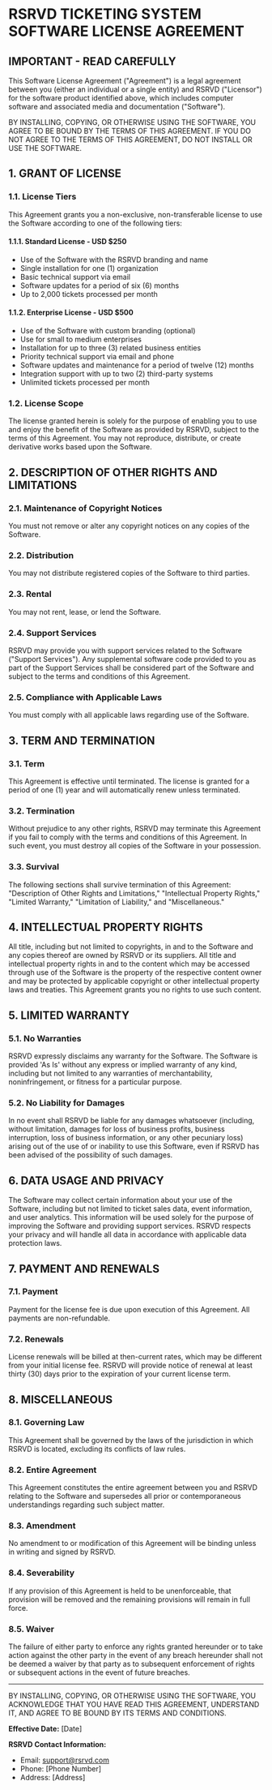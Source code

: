 # RSRVD TICKETING SYSTEM SOFTWARE LICENSE AGREEMENT

## IMPORTANT - READ CAREFULLY

This Software License Agreement ("Agreement") is a legal agreement between you (either an individual or a single entity) and RSRVD ("Licensor") for the software product identified above, which includes computer software and associated media and documentation ("Software").

BY INSTALLING, COPYING, OR OTHERWISE USING THE SOFTWARE, YOU AGREE TO BE BOUND BY THE TERMS OF THIS AGREEMENT. IF YOU DO NOT AGREE TO THE TERMS OF THIS AGREEMENT, DO NOT INSTALL OR USE THE SOFTWARE.

## 1. GRANT OF LICENSE

### 1.1. License Tiers

This Agreement grants you a non-exclusive, non-transferable license to use the Software according to one of the following tiers:

#### 1.1.1. Standard License - USD $250
- Use of the Software with the RSRVD branding and name
- Single installation for one (1) organization
- Basic technical support via email
- Software updates for a period of six (6) months
- Up to 2,000 tickets processed per month

#### 1.1.2. Enterprise License - USD $500
- Use of the Software with custom branding (optional)
- Use for small to medium enterprises
- Installation for up to three (3) related business entities
- Priority technical support via email and phone
- Software updates and maintenance for a period of twelve (12) months
- Integration support with up to two (2) third-party systems
- Unlimited tickets processed per month

### 1.2. License Scope

The license granted herein is solely for the purpose of enabling you to use and enjoy the benefit of the Software as provided by RSRVD, subject to the terms of this Agreement. You may not reproduce, distribute, or create derivative works based upon the Software.

## 2. DESCRIPTION OF OTHER RIGHTS AND LIMITATIONS

### 2.1. Maintenance of Copyright Notices
You must not remove or alter any copyright notices on any copies of the Software.

### 2.2. Distribution
You may not distribute registered copies of the Software to third parties.

### 2.3. Rental
You may not rent, lease, or lend the Software.

### 2.4. Support Services
RSRVD may provide you with support services related to the Software ("Support Services"). Any supplemental software code provided to you as part of the Support Services shall be considered part of the Software and subject to the terms and conditions of this Agreement.

### 2.5. Compliance with Applicable Laws
You must comply with all applicable laws regarding use of the Software.

## 3. TERM AND TERMINATION

### 3.1. Term
This Agreement is effective until terminated. The license is granted for a period of one (1) year and will automatically renew unless terminated.

### 3.2. Termination
Without prejudice to any other rights, RSRVD may terminate this Agreement if you fail to comply with the terms and conditions of this Agreement. In such event, you must destroy all copies of the Software in your possession.

### 3.3. Survival
The following sections shall survive termination of this Agreement: "Description of Other Rights and Limitations," "Intellectual Property Rights," "Limited Warranty," "Limitation of Liability," and "Miscellaneous."

## 4. INTELLECTUAL PROPERTY RIGHTS

All title, including but not limited to copyrights, in and to the Software and any copies thereof are owned by RSRVD or its suppliers. All title and intellectual property rights in and to the content which may be accessed through use of the Software is the property of the respective content owner and may be protected by applicable copyright or other intellectual property laws and treaties. This Agreement grants you no rights to use such content.

## 5. LIMITED WARRANTY

### 5.1. No Warranties
RSRVD expressly disclaims any warranty for the Software. The Software is provided 'As Is' without any express or implied warranty of any kind, including but not limited to any warranties of merchantability, noninfringement, or fitness for a particular purpose.

### 5.2. No Liability for Damages
In no event shall RSRVD be liable for any damages whatsoever (including, without limitation, damages for loss of business profits, business interruption, loss of business information, or any other pecuniary loss) arising out of the use of or inability to use this Software, even if RSRVD has been advised of the possibility of such damages.

## 6. DATA USAGE AND PRIVACY

The Software may collect certain information about your use of the Software, including but not limited to ticket sales data, event information, and user analytics. This information will be used solely for the purpose of improving the Software and providing support services. RSRVD respects your privacy and will handle all data in accordance with applicable data protection laws.

## 7. PAYMENT AND RENEWALS

### 7.1. Payment
Payment for the license fee is due upon execution of this Agreement. All payments are non-refundable.

### 7.2. Renewals
License renewals will be billed at then-current rates, which may be different from your initial license fee. RSRVD will provide notice of renewal at least thirty (30) days prior to the expiration of your current license term.

## 8. MISCELLANEOUS

### 8.1. Governing Law
This Agreement shall be governed by the laws of the jurisdiction in which RSRVD is located, excluding its conflicts of law rules.

### 8.2. Entire Agreement
This Agreement constitutes the entire agreement between you and RSRVD relating to the Software and supersedes all prior or contemporaneous understandings regarding such subject matter.

### 8.3. Amendment
No amendment to or modification of this Agreement will be binding unless in writing and signed by RSRVD.

### 8.4. Severability
If any provision of this Agreement is held to be unenforceable, that provision will be removed and the remaining provisions will remain in full force.

### 8.5. Waiver
The failure of either party to enforce any rights granted hereunder or to take action against the other party in the event of any breach hereunder shall not be deemed a waiver by that party as to subsequent enforcement of rights or subsequent actions in the event of future breaches.

---

BY INSTALLING, COPYING, OR OTHERWISE USING THE SOFTWARE, YOU ACKNOWLEDGE THAT YOU HAVE READ THIS AGREEMENT, UNDERSTAND IT, AND AGREE TO BE BOUND BY ITS TERMS AND CONDITIONS.

**Effective Date:** [Date]

**RSRVD Contact Information:**
- Email: support@rsrvd.com
- Phone: [Phone Number]
- Address: [Address] 